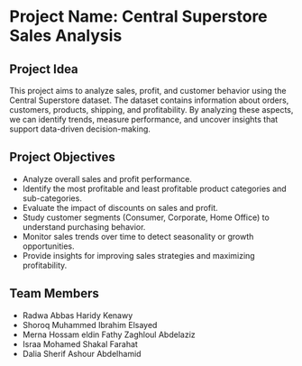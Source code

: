 # Project Name: Central Superstore Sales Analysis

## Project Idea
This project aims to analyze sales, profit, and customer behavior using the Central Superstore dataset. The dataset contains information about orders, customers, products, shipping, and profitability. By analyzing these aspects, we can identify trends, measure performance, and uncover insights that support data-driven decision-making.  

## Project Objectives
- Analyze overall sales and profit performance.  
- Identify the most profitable and least profitable product categories and sub-categories.  
- Evaluate the impact of discounts on sales and profit.  
- Study customer segments (Consumer, Corporate, Home Office) to understand purchasing behavior.  
- Monitor sales trends over time to detect seasonality or growth opportunities.  
- Provide insights for improving sales strategies and maximizing profitability.  

## Team Members
- Radwa Abbas Haridy Kenawy 
- Shoroq Muhammed Ibrahim Elsayed
- Merna Hossam eldin Fathy Zaghloul Abdelaziz
- Israa Mohamed Shakal Farahat
- Dalia Sherif Ashour Abdelhamid 

